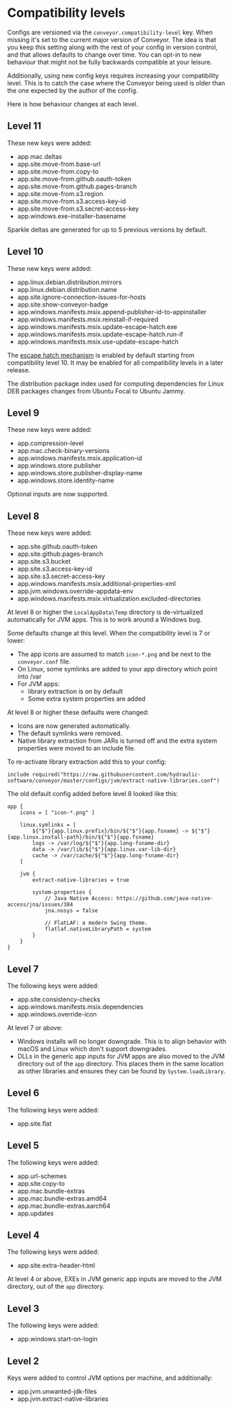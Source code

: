 # Compatibility levels

Configs are versioned via the `conveyor.compatibility-level` key. When missing it's set to the current major version of Conveyor. The idea
is that you keep this setting along with the rest of your config in version control, and that allows defaults to change over time. You can
opt-in to new behaviour that might not be fully backwards compatible at your leisure.

Additionally, using new config keys requires increasing your compatibility level. This is to catch the case where the Conveyor being used 
is older than the one expected by the author of the config.

Here is how behaviour changes at each level.

## Level 11

These new keys were added:

* app.mac.deltas
* app.site.move-from.base-url
* app.site.move-from.copy-to
* app.site.move-from.github.oauth-token
* app.site.move-from.github.pages-branch
* app.site.move-from.s3.region
* app.site.move-from.s3.access-key-id
* app.site.move-from.s3.secret-access-key
* app.windows.exe-installer-basename

Sparkle deltas are generated for up to 5 previous versions by default.

## Level 10

These new keys were added:

* app.linux.debian.distribution.mirrors
* app.linux.debian.distribution.name
* app.site.ignore-connection-issues-for-hosts
* app.site.show-conveyor-badge
* app.windows.manifests.msix.append-publisher-id-to-appinstaller
* app.windows.manifests.msix.reinstall-if-required
* app.windows.manifests.msix.update-escape-hatch.exe
* app.windows.manifests.msix.update-escape-hatch.run-if
* app.windows.manifests.msix.use-update-escape-hatch

The [escape hatch mechanism](configs/windows.md#escape-hatch-mechanism) is enabled by default starting from compatibility level 10.
It may be enabled for all compatibility levels in a later release.

The distribution package index used for computing dependencies for Linux DEB packages changes from Ubuntu Focal to Ubuntu Jammy. 

## Level 9

These new keys were added:

* app.compression-level
* app.mac.check-binary-versions
* app.windows.manifests.msix.application-id
* app.windows.store.publisher
* app.windows.store.publisher-display-name
* app.windows.store.identity-name

Optional inputs are now supported.

## Level 8

These new keys were added:

* app.site.github.oauth-token
* app.site.github.pages-branch
* app.site.s3.bucket
* app.site.s3.access-key-id
* app.site.s3.secret-access-key
* app.windows.manifests.msix.additional-properties-xml
* app.jvm.windows.override-appdata-env
* app.windows.manifests.msix.virtualization.excluded-directories

At level 8 or higher the `LocalAppData\Temp` directory is de-virtualized automatically for JVM apps. This is to work around a Windows bug.

Some defaults change at this level. When the compatibility level is 7 or lower:

* The app icons are assumed to match `icon-*.png` and be next to the `conveyor.conf` file.
* On Linux, some symlinks are added to your app directory which point into /var
* For JVM apps:
    * library extraction is on by default
    * Some extra system properties are added

At level 8 or higher these defaults were changed:

* Icons are now generated automatically.
* The default symlinks were removed.
* Native library extraction from JARs is turned off and the extra system properties were moved to an include file.

To re-activate library extraction add this to your config:

```
include required("https://raw.githubusercontent.com/hydraulic-software/conveyor/master/configs/jvm/extract-native-libraries.conf")
```

The old default config added before level 8 looked like this:

```
app {
    icons = [ "icon-*.png" ]

    linux.symlinks = [
        ${"$"}{app.linux.prefix}/bin/${"$"}{app.fsname} -> ${"$"}{app.linux.install-path}/bin/${"$"}{app.fsname}
        logs -> /var/log/${"$"}{app.long-fsname-dir}
        data -> /var/lib/${"$"}{app.linux.var-lib-dir}
        cache -> /var/cache/${"$"}{app.long-fsname-dir}
    ]
    
    jvm {
        extract-native-libraries = true
        
        system-properties {
            // Java Native Access: https://github.com/java-native-access/jna/issues/384
            jna.nosys = false
        
            // FlatLAF: a modern Swing theme.
            flatlaf.nativeLibraryPath = system
        }
    }
}
```

## Level 7

The following keys were added:

* app.site.consistency-checks
* app.windows.manifests.msix.dependencies
* app.windows.override-icon

At level 7 or above:

* Windows installs will no longer downgrade. This is to align behavior with macOS and Linux which don't support downgrades.
* DLLs in the generic app inputs for JVM apps are also moved to the JVM directory out of the `app` directory. This places 
  them in the same location as other libraries and ensures they can be found by `System.loadLibrary`.

## Level 6

The following keys were added:

* app.site.flat

## Level 5

The following keys were added:

* app.url-schemes
* app.site.copy-to
* app.mac.bundle-extras
* app.mac.bundle-extras.amd64
* app.mac.bundle-extras.aarch64
* app.updates

## Level 4

The following keys were added:

* app.site.extra-header-html

At level 4 or above, EXEs in JVM generic app inputs are moved to the JVM directory, out of the `app` directory.

## Level 3

The following keys were added:

* app.windows.start-on-login

## Level 2

Keys were added to control JVM options per machine, and additionally:

* app.jvm.unwanted-jdk-files
* app.jvm.extract-native-libraries
